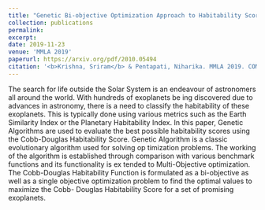 ```yaml
---
title: "Genetic Bi-objective Optimization Approach to Habitability Score"
collection: publications
permalink: 
excerpt: 
date: 2019-11-23
venue: 'MMLA 2019'
paperurl: https://arxiv.org/pdf/2010.05494
citation: '<b>Krishna, Sriram</b> & Pentapati, Niharika. MMLA 2019. COMMUNICATIONS IN COMPUTER AND INFORMATION SCIENCE, VOL 1290. SPRINGER'
---
```

The search for life outside the Solar System is an endeavour
of astronomers all around the world. With hundreds of exoplanets be
ing discovered due to advances in astronomy, there is a need to classify
the habitability of these exoplanets. This is typically done using various
metrics such as the Earth Similarity Index or the Planetary Habitability
Index. In this paper, Genetic Algorithms are used to evaluate the best
possible habitability scores using the Cobb-Douglas Habitability Score.
Genetic Algorithm is a classic evolutionary algorithm used for solving op
timization problems. The working of the algorithm is established through
comparison with various benchmark functions and its functionality is ex
tended to Multi-Objective optimization. The Cobb-Douglas Habitability
Function is formulated as a bi-objective as well as a single objective
optimization problem to find the optimal values to maximize the Cobb-
Douglas Habitability Score for a set of promising exoplanets.


